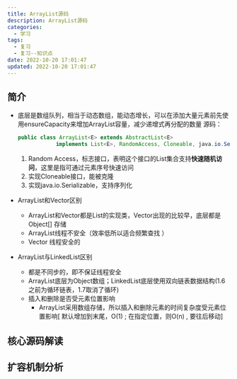 ```yaml
---
title: ArrayList源码
description: ArrayList源码
categories:
  - 学习
tags:
  - 复习
  - 复习--知识点
date: 2022-10-20 17:01:47
updated: 2022-10-20 17:01:47
---
```


## 简介

- 底层是数组队列，相当于动态数组，能动态增长，可以在添加大量元素前先使用ensureCapacity来增加ArrayList容量，减少递增式再分配的数量
  源码：  

    ```java
  public class ArrayList<E> extends AbstractList<E>
                implements List<E>, RandomAccess, Cloneable, java.io.Serializable{ }
    ```

    1. Random Access，标志接口，表明这个接口的List集合支持**快速随机访问**，这里是指可通过元素序号快速访问
    2. 实现Cloneable接口，能被克隆
    3. 实现java.io.Serializable，支持序列化

- ArrayList和Vector区别

  - ArrayList和Vector都是List的实现类，Vector出现的比较早，底层都是Object[] 存储
  - ArrayList线程不安全（效率低所以适合频繁查找 ）
  - Vector 线程安全的

- ArrayList与LinkedList区别

  - 都是不同步的，即不保证线程安全
  - ArrayList底层为Object数组；LinkedList底层使用双向链表数据结构(1.6之前为循环链表，1.7取消了循环)
  - 插入和删除是否受元素位置影响
    - ArrayList采用数组存储，所以插入和删除元素的时间复杂度受元素位置影响[ 默认增加到末尾，O(1) ; 在指定位置，则O(n) , 要往后移动]

## 核心源码解读

## 扩容机制分析